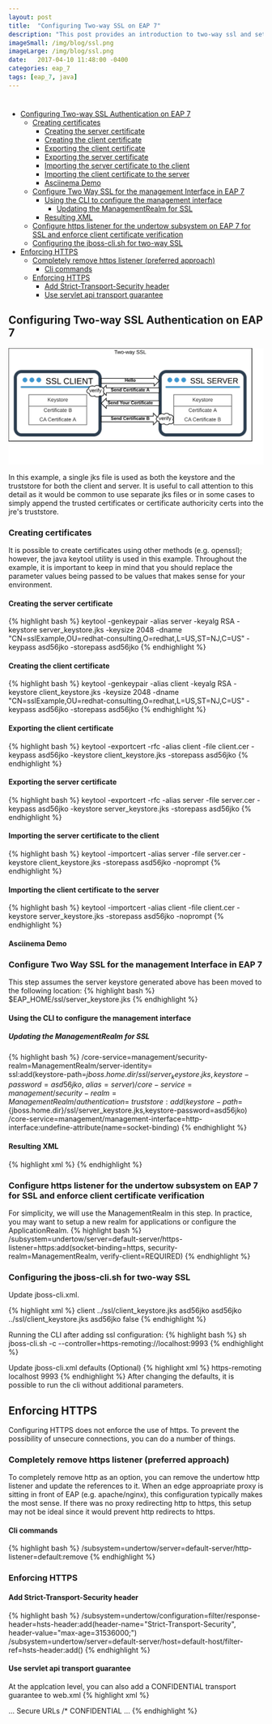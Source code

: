 ```yaml
---
layout: post
title:  "Configuring Two-way SSL on EAP 7"
description: "This post provides an introduction to two-way ssl and setup on EAP 7"
imageSmall: /img/blog/ssl.png
imageLarge: /img/blog/ssl.png
date:   2017-04-10 11:48:00 -0400
categories: eap_7
tags: [eap_7, java]
---
```


<h1 style="page-break-before:always;"></h1>
<!-- MarkdownTOC -->

- [Configuring Two-way SSL Authentication on EAP 7](#configuring-two-way-ssl-authentication-on-eap-7)
    - [Creating certificates](#creating-certificates)
        - [Creating the server certificate](#creating-the-server-certificate)
        - [Creating the client certificate](#creating-the-client-certificate)
        - [Exporting the client certificate](#exporting-the-client-certificate)
        - [Exporting the server certificate](#exporting-the-server-certificate)
        - [Importing the server certificate to the client](#importing-the-server-certificate-to-the-client)
        - [Importing the client certificate to the server](#importing-the-client-certificate-to-the-server)
        - [Asciinema Demo](#asciinema-demo)
    - [Configure Two Way SSL for the management Interface in EAP 7](#configure-two-way-ssl-for-the-management-interface-in-eap-7)
        - [Using the CLI to configure the management interface](#using-the-cli-to-configure-the-management-interface)
            - [Updating the ManagementRealm for SSL](#updating-the-managementrealm-for-ssl)
        - [Resulting XML](#resulting-xml)
    - [Configure https listener for the undertow subsystem on EAP 7 for SSL and enforce client certificate verification](#configure-https-listener-for-the-undertow-subsystem-on-eap-7-for-ssl-and-enforce-client-certificate-verification)
    - [Configuring the jboss-cli.sh for two-way SSL](#configuring-the-jboss-clish-for-two-way-ssl)
- [Enforcing HTTPS](#enforcing-https)
    - [Completely remove https listener \(preferred approach\)](#completely-remove-https-listener-preferred-approach)
        - [Cli commands](#cli-commands)
    - [Enforcing HTTPS](#enforcing-https-1)
        - [Add Strict-Transport-Security header](#add-strict-transport-security-header)
        - [Use servlet api transport guarantee](#use-servlet-api-transport-guarantee)

<!-- /MarkdownTOC -->


## Configuring Two-way SSL Authentication on EAP 7

![two-way_ssl_eap_7](/img/blog/two-way_ssl_eap_7.png)

In this example, a single jks file is used as both the keystore and the truststore for both the client and server. It is useful to call attention to this detail as it would be common to use separate jks files or in some cases to simply append the trusted certificates or certificate authoricity certs into the jre's truststore. 


### Creating certificates

It is possible to create certificates using other methods (e.g. openssl); however, the java keytool utility is used in this example. Throughout the example, it is important to keep in mind that you should replace the parameter values being passed to be values that makes sense for your environment.

#### Creating the server certificate 

{% highlight bash %}
keytool -genkeypair -alias server -keyalg RSA -keystore server_keystore.jks -keysize 2048 -dname "CN=sslExample,OU=redhat-consulting,O=redhat,L=US,ST=NJ,C=US" -keypass asd56jko -storepass asd56jko
{% endhighlight %} 

#### Creating the client certificate 

{% highlight bash %}
keytool -genkeypair -alias client -keyalg RSA -keystore client_keystore.jks -keysize 2048 -dname "CN=sslExample,OU=redhat-consulting,O=redhat,L=US,ST=NJ,C=US" -keypass asd56jko -storepass asd56jko
{% endhighlight %} 

#### Exporting the client certificate

{% highlight bash %}
keytool -exportcert -rfc -alias client -file client.cer -keypass asd56jko -keystore client_keystore.jks -storepass asd56jko
{% endhighlight %} 


#### Exporting the server certificate

{% highlight bash %}
keytool -exportcert -rfc -alias server -file server.cer -keypass asd56jko -keystore server_keystore.jks -storepass asd56jko
{% endhighlight %} 

#### Importing the server certificate to the client 

{% highlight bash %}
keytool -importcert -alias server -file server.cer -keystore client_keystore.jks -storepass asd56jko -noprompt
{% endhighlight %} 

#### Importing the client certificate to the server 

{% highlight bash %}
keytool -importcert -alias client -file client.cer -keystore server_keystore.jks -storepass asd56jko -noprompt
{% endhighlight %} 

#### Asciinema Demo 
<script type="text/javascript" src="https://asciinema.org/a/cms9iztfzalatg83g4l71z0kt.js" id="asciicast-cms9iztfzalatg83g4l71z0kt?speed=2" async></script>

### Configure Two Way SSL for the management Interface in EAP 7

This step assumes the server keystore generated above has been moved to the following location:
{% highlight bash %}
$EAP_HOME/ssl/server_keystore.jks
{% endhighlight %} 

#### Using the CLI to configure the management interface

##### Updating the ManagementRealm for SSL

{% highlight bash %}
/core-service=management/security-realm=ManagementRealm/server-identity= \
ssl:add(keystore-path=${jboss.home.dir}/ssl/server_keystore.jks, keystore-password=asd56jko, \
alias=server)
/core-service=management/security-realm=ManagementRealm/authentication= \
truststore:add(keystore-path=${jboss.home.dir}/ssl/server_keystore.jks,keystore-password=asd56jko)
/core-service=management/management-interface=http-interface:undefine-attribute(name=socket-binding)
{% endhighlight %} 

#### Resulting XML

{% highlight xml %}
<server-identities>
    <ssl>
        <keystore path="${jboss.home.dir}/ssl/server_keystore.jks" keystore-password="asd56jko" alias="server"/>
    </ssl>
</server-identities>
<authentication>
    <truststore path="${jboss.home.dir}/ssl/server_keystore.jks" keystore-password="asd56jko"/>
    <local default-user="$local" skip-group-loading="true"/>
    <properties path="mgmt-users.properties" relative-to="jboss.server.config.dir"/>
</authentication>
<authorization map-groups-to-roles="false">
    <properties path="mgmt-groups.properties" relative-to="jboss.server.config.dir"/>
</authorization>
</security-realm>
{% endhighlight %} 

### Configure https listener for the undertow subsystem on EAP 7 for SSL and enforce client certificate verification
For simplicity, we will use the ManagementRealm in this step. In practice, you may want to setup a new realm for applications or configure the ApplicationRealm.
{% highlight bash %}
/subsystem=undertow/server=default-server/https-listener=https:add(socket-binding=https, security-realm=ManagementRealm, verify-client=REQUIRED)
{% endhighlight %} 

### Configuring the jboss-cli.sh for two-way SSL
Update jboss-cli.xml.

{% highlight xml %}
<ssl>
    <alias>client</alias>
    <key-store>../ssl/client_keystore.jks</key-store>
    <key-store-password>asd56jko</key-store-password>
    <key-password>asd56jko</key-password>
    <trust-store>../ssl/client_keystore.jks</trust-store>
    <trust-store-password>asd56jko</trust-store-password>
    <modify-trust-store>false</modify-trust-store>
</ssl>
{% endhighlight %} 

Running the CLI after adding ssl configuration:
{% highlight bash %}
sh jboss-cli.sh -c --controller=https-remoting://localhost:9993
{% endhighlight %} 

Update jboss-cli.xml defaults (Optional)
{% highlight xml %}
<default-controller>
    <protocol>https-remoting</protocol>
    <host>localhost</host>
    <port>9993</port>
</default-controller>
{% endhighlight %} 
After changing the defaults, it is possible to run the cli without additional parameters.
</web-app>

## Enforcing HTTPS
Configuring HTTPS does not enforce the use of https. To prevent the possibility of unsecure connections, you can do a number of things.

### Completely remove https listener (preferred approach)
To completely remove http as an option, you can remove the undertow http listener and update the references to it. When an edge approapriate proxy is sitting in front of EAP (e.g. apache/nginx), this configuration typically makes the most sense. If there was no proxy redirecting http to https, this setup may not be ideal since it would prevent http redirects to https.

#### Cli commands
{% highlight bash %}
/subsystem=undertow/server=default-server/http-listener=default:remove
{% endhighlight %} 

### Enforcing HTTPS 


#### Add Strict-Transport-Security header 

{% highlight bash %}
/subsystem=undertow/configuration=filter/response-header=hsts-header:add(header-name="Strict-Transport-Security", header-value="max-age=31536000;")
/subsystem=undertow/server=default-server/host=default-host/filter-ref=hsts-header:add()
{% endhighlight %} 

#### Use servlet api transport guarantee
At the applcation level, you can also add a CONFIDENTIAL transport guarantee to web.xml
 {% highlight xml %}
 <?xml version="1.0" encoding="UTF-8"?>
<web-app xmlns="http://java.sun.com/xml/ns/javaee"
xmlns:xsi="http://www.w3.org/2001/XMLSchema-instance"
version="3.0"
xsi:schemaLocation="http://java.sun.com/xml/ns/javaee http://java.sun.com/xml/ns/javaee/web-app_3_0.xsd">
  ...
  <security-constraint>
    <web-resource-collection>
        <web-resource-name>Secure URLs</web-resource-name>
        <url-pattern>/*</url-pattern>
    </web-resource-collection>
    <user-data-constraint>
        <transport-guarantee>CONFIDENTIAL</transport-guarantee>
    </user-data-constraint>
  </security-constraint>
  ...
  </web-app>
 {% endhighlight %} 

<h1 style="page-break-before:always;"></h1>